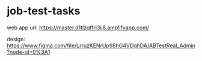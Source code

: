 # job-test-tasks

web app url: https://master.d1tlzqffri3ij8.amplifyapp.com/

design: https://www.figma.com/file/LrruzKENrUp98hG4VDqhDA/ABTestReal_Admin?node-id=0%3A1
